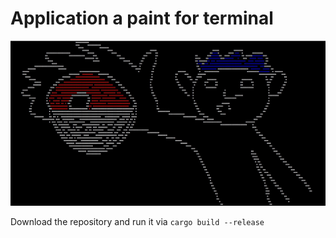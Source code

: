 # Application a paint for terminal
![Альтернативный текст](/docs/1.jpg)

Download the repository and run it via `cargo build --release`